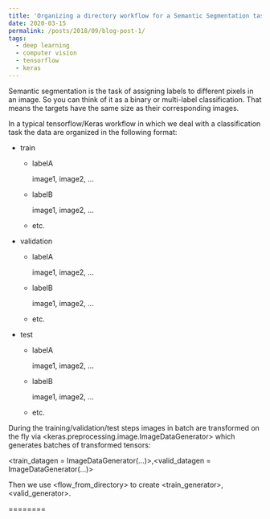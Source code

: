 ```yaml
---
title: 'Organizing a directory workflow for a Semantic Segmentation task'
date: 2020-03-15
permalink: /posts/2018/09/blog-post-1/
tags:
  - deep learning
  - computer vision
  - tensorflow
  - keras
---
```


Semantic segmentation is the task of assigning labels to different pixels in an image.
So you can think of it as a binary or multi-label classification.
That means the targets have the same size as their corresponding images.

In a typical tensorflow/Keras workflow in which we deal with a classification 
task the data are organized in the following format:

* train
  * labelA
    
    image1, image2, ...
  
  * labelB 

    image1, image2, ...

   * etc.

* validation
  * labelA
    
    image1, image2, ...
  
  * labelB 

    image1, image2, ...

   * etc.
 
* test
  * labelA
    
    image1, image2, ...
  
  * labelB 

    image1, image2, ...

   * etc.
    
During the training/validation/test steps images in batch are transformed on the fly 
via <keras.preprocessing.image.ImageDataGenerator> which generates batches of transformed 
tensors:

<train_datagen = ImageDataGenerator(...)>,<valid_datagen = ImageDataGenerator(...)>

Then we use <flow_from_directory> to create <train_generator>, <valid_generator>.


========

